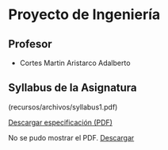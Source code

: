 # **Proyecto de Ingeniería**

## Profesor
- Cortes Martin Aristarco Adalberto

## Syllabus de la Asignatura

<object data="recursos/archivos/Syllabus 1.pdf">

(recursos/archivos/syllabus1.pdf)

[Descargar especificación (PDF)](recursos/archivos/syllabus1.pdf)

<object data="recursos/archivos/syllabus1.pdf" type="application/pdf" width="100%" height="600">
  <p>No se pudo mostrar el PDF. <a href="recursos/archivos/syllabus1.pdf">Descargar</a></p>
</object>
